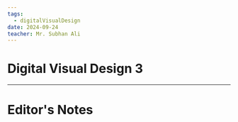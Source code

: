```yaml
---
tags:
  - digitalVisualDesign
date: 2024-09-24
teacher: Mr. Subhan Ali
---
```

# Digital Visual Design 3

----------------------------------------------------------------
# Editor's Notes